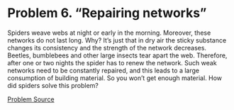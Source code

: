 # Problem 6. “Repairing networks”

Spiders weave webs at night or early in the morning. Moreover, these networks do not last long. Why? It’s just that in dry air the sticky substance changes its consistency and the strength of the network decreases. Beetles, bumblebees and other large insects tear apart the web. Therefore, after one or two nights the spider has to renew the network. Such weak networks need to be constantly repaired, and this leads to a large consumption of building material. So you won’t get enough material. How did spiders solve this problem?

[Problem Source](https://www.trizland.ru/tasks/1628/)